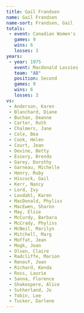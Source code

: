 ```yaml
---
title: Gail Frandsen
name: Gail Frandsen
name-sort: Frandsen, Gail
totals:
 - event: Canadian Women's
   games: 9
   wins: 6
   losses: 3
years:
 - year: 1975
   event: Macdonald Lassies
   team: "AB"
   position: Second
   games: 9
   wins: 6
   losses: 3
vs:
 - Anderson, Karen
 - Blanchard, Diane
 - Buchan, Deanne
 - Carter, Ruth
 - Chalmers, Jane
 - Cole, Bea
 - Cook, Helen
 - Court, Jean
 - Devine, Betty
 - Essery, Brenda
 - Garey, Dorothy
 - Garneau, Michelle
 - Henry, Ruby
 - Hiscock, Gail
 - Kerr, Nancy
 - Lord, Ivy
 - Lovdahl, Karen
 - MacDonald, Phyliss
 - MacEwen, Sharon
 - May, Elsie
 - McCurdy, Barbara
 - McCrady, Phyliss
 - McNeil, Marilyn
 - Mitchell, Marg
 - Moffat, Jean
 - Mogk, Joan
 - Olsen, Claire
 - Radcliffe, Marion
 - Renouf, Joan
 - Richard, Kenda
 - Ross, Laurie
 - Sanna, Florence
 - Shakespere, Alice
 - Sutherland, Jo
 - Tobin, Lee
 - Tucker, Darlene
---
```

